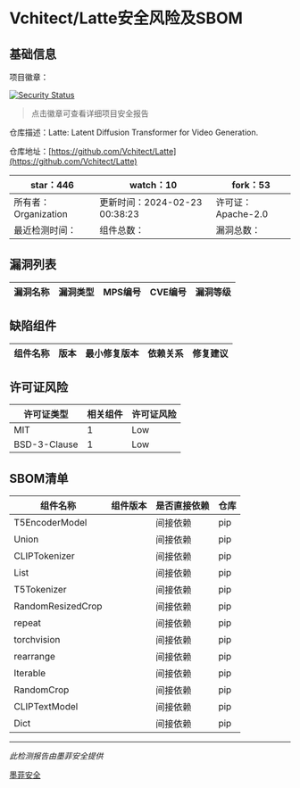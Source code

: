# Vchitect/Latte安全风险及SBOM

## 基础信息

项目徽章：

[![Security Status](https://www.murphysec.com/platform3/v31/badge/1760733227678621696.svg)](https://www.murphysec.com/console/report/1760733200335953920/1760733227678621696)

> 点击徽章可查看详细项目安全报告

仓库描述：Latte: Latent Diffusion Transformer for Video Generation.

仓库地址：[https://github.com/Vchitect/Latte](https://github.com/Vchitect/Latte)

| star：446 | watch：10 | fork：53 |
| ----------- | -------------- | ------------ |
| 所有者：Organization | 更新时间：2024-02-23 00:38:23 | 许可证：Apache-2.0 |
| 最近检测时间： | 组件总数： | 漏洞总数： |




## 漏洞列表

| 漏洞名称 | 漏洞类型 | MPS编号 | CVE编号 | 漏洞等级 |
| ------- | ------ | ------- | ------ | ----- |





## 缺陷组件

| 组件名称 | 版本 | 最小修复版本 | 依赖关系 | 修复建议 |
| -------- | ---- | ------------ | -------- | -------- |





## 许可证风险

| 许可证类型 | 相关组件 | 许可证风险 |
| ---------- | -------- | ---------- |
|MIT|1|Low|
|BSD-3-Clause|1|Low|




## SBOM清单

| 组件名称 | 组件版本 | 是否直接依赖 | 仓库 |
| -------- | -------- | ------------ | ---- |
|T5EncoderModel||间接依赖|pip|
|Union||间接依赖|pip|
|CLIPTokenizer||间接依赖|pip|
|List||间接依赖|pip|
|T5Tokenizer||间接依赖|pip|
|RandomResizedCrop||间接依赖|pip|
|repeat||间接依赖|pip|
|torchvision||间接依赖|pip|
|rearrange||间接依赖|pip|
|Iterable||间接依赖|pip|
|RandomCrop||间接依赖|pip|
|CLIPTextModel||间接依赖|pip|
|Dict||间接依赖|pip|


------

*此检测报告由墨菲安全提供*

[墨菲安全](www.murphysec.com)